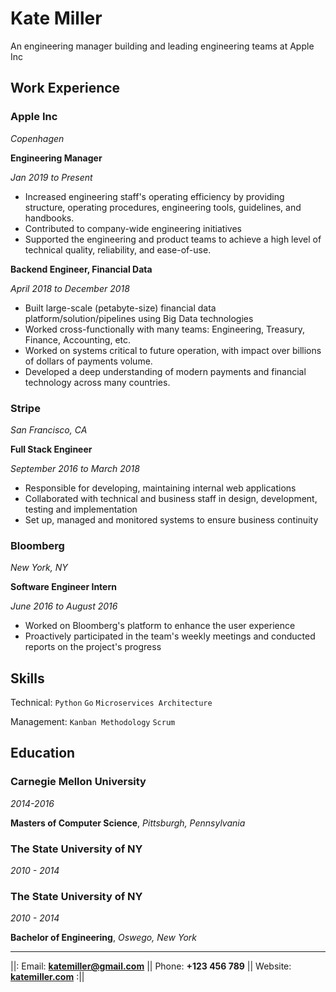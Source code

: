 # **Kate Miller**
An engineering manager building and leading engineering teams at Apple Inc

## Work Experience  

<div class="two-column-heading">

### Apple Inc    
  
<span class="pull-right">
  
_Copenhagen_
    
</span>  
</div>

<div class="two-column-heading">
  <strong>Engineering Manager</strong>
  <p class="pull-right-heading"><em>Jan 2019 to Present</em></p>
</div>

- Increased engineering staff's operating efficiency by providing structure, operating procedures, engineering tools, guidelines, and handbooks.
- Contributed to company-wide engineering initiatives
- Supported the engineering and product teams to achieve a high level of technical quality, reliability, and ease-of-use.

<div class="two-column-heading">
  <strong>Backend Engineer, Financial Data</strong>
  <p class="pull-right-heading"><em>April 2018 to December 2018</em></p>
</div>

- Built large-scale (petabyte-size) financial data platform/solution/pipelines using Big Data technologies
- Worked cross-functionally with many teams: Engineering, Treasury, Finance, Accounting, etc.
- Worked on systems critical to future operation, with impact over billions of dollars of payments volume.
- Developed a deep understanding of modern payments and financial technology across many countries.

<div class="two-column-heading">
  <h3>Stripe</h3>
  <p class="pull-right-heading"><em>San Francisco, CA</em></p>
</div>

<div class="two-column-heading">
  <strong>Full Stack Engineer</strong>
  <p class="pull-right-heading"><em>September 2016 to March 2018</em></p>
</div>

- Responsible for developing, maintaining internal web applications
- Collaborated with technical and business staff in design, development, testing and implementation
- Set up, managed and monitored systems to ensure business continuity

<div class="two-column-heading">
  <h3>Bloomberg</h3>
  <p class="pull-right-heading"><em>New York, NY</em></p>
</div>

<div class="two-column-heading">
  <strong>Software Engineer Intern</strong>
  <p class="pull-right-heading"><em>June 2016 to August 2016</em></p>
</div>

- Worked on Bloomberg's platform to enhance the user experience
- Proactively participated in the team's weekly meetings and conducted reports on the project's progress

## Skills

Technical: `Python` `Go` `Microservices Architecture`

Management: `Kanban Methodology` `Scrum`

## Education

<div class="two-column-heading">
  <h3>Carnegie Mellon University</h3>
  <p class="pull-right-heading"><em>2014-2016</em></p>
</div>

**Masters of Computer Science**, _Pittsburgh, Pennsylvania_

<div class="two-column-heading">
  <h3>The State University of NY</h3>
  <p class="pull-right-heading"><em>2010 - 2014</em></p>
</div>

<div class="two-column-heading">

### The State University of NY
  
<span class="pull-right">
  
_2010 - 2014_
    
</span>  
</div>

**Bachelor of Engineering**,  _Oswego, New York_

---

||: Email: **<katemiller@gmail.com>** || Phone: **+123 456 789** || Website: **[katemiller.com](katemiller.com)** :||
